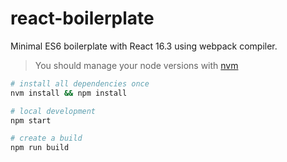 # react-boilerplate

Minimal ES6 boilerplate with React 16.3 using webpack compiler.

> You should manage your node versions with [nvm](https://github.com/creationix/nvm)

```bash
# install all dependencies once
nvm install && npm install

# local development
npm start

# create a build
npm run build
```
